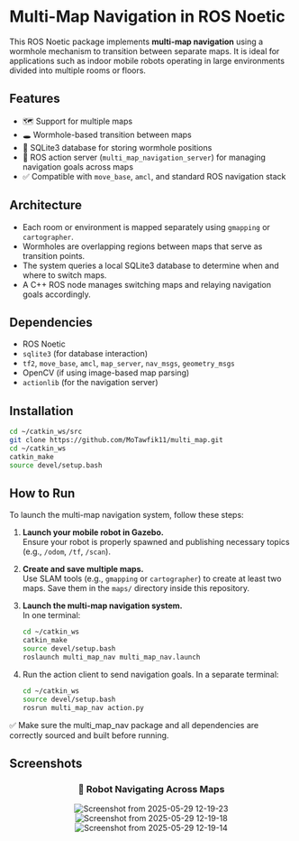 # Multi-Map Navigation in ROS Noetic

This ROS Noetic package implements **multi-map navigation** using a wormhole mechanism to transition between separate maps. It is ideal for applications such as indoor mobile robots operating in large environments divided into multiple rooms or floors.

## Features

- 🗺️ Support for multiple maps
- 🕳️ Wormhole-based transition between maps
- 🧠 SQLite3 database for storing wormhole positions
- 🤖 ROS action server (`multi_map_navigation_server`) for managing navigation goals across maps
- ✅ Compatible with `move_base`, `amcl`, and standard ROS navigation stack

## Architecture

- Each room or environment is mapped separately using `gmapping` or `cartographer`.
- Wormholes are overlapping regions between maps that serve as transition points.
- The system queries a local SQLite3 database to determine when and where to switch maps.
- A C++ ROS node manages switching maps and relaying navigation goals accordingly.

## Dependencies

- ROS Noetic
- `sqlite3` (for database interaction)
- `tf2`, `move_base`, `amcl`, `map_server`, `nav_msgs`, `geometry_msgs`
- OpenCV (if using image-based map parsing)
- `actionlib` (for the navigation server)

## Installation

```bash
cd ~/catkin_ws/src
git clone https://github.com/MoTawfik11/multi_map.git
cd ~/catkin_ws
catkin_make
source devel/setup.bash
```

## How to Run

To launch the multi-map navigation system, follow these steps:

1. **Launch your mobile robot in Gazebo.**  
   Ensure your robot is properly spawned and publishing necessary topics (e.g., `/odom`, `/tf`, `/scan`).

2. **Create and save multiple maps.**  
   Use SLAM tools (e.g., `gmapping` or `cartographer`) to create at least two maps. Save them in the `maps/` directory inside this repository.

3. **Launch the multi-map navigation system.**  
   In one terminal:

   ```bash
   cd ~/catkin_ws
   catkin_make
   source devel/setup.bash
   roslaunch multi_map_nav multi_map_nav.launch
   ```

4. Run the action client to send navigation goals.
   In a separate terminal:

   ```bash
   cd ~/catkin_ws
   source devel/setup.bash
   rosrun multi_map_nav action.py
   ```

✅ Make sure the multi_map_nav package and all dependencies are correctly sourced and built before running.


## Screenshots 
<div align="center">

### 🚗 Robot Navigating Across Maps

![Screenshot from 2025-05-29 12-19-23](https://github.com/user-attachments/assets/5f01977f-9868-464d-9bc1-eeeb8c4b4455)
![Screenshot from 2025-05-29 12-19-18](https://github.com/user-attachments/assets/2ff73267-282a-4f98-b6be-6d2eadedfd3e)
![Screenshot from 2025-05-29 12-19-14](https://github.com/user-attachments/assets/2be2321c-82ee-4cb2-8dff-f3ea7b592765)

</div>


   
